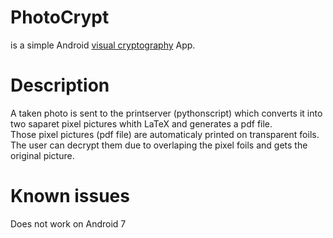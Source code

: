 # PhotoCrypt
is a simple Android [visual cryptography](https://en.wikipedia.org/wiki/Visual_cryptography) App.

# Description

A taken photo is sent to the printserver (pythonscript) which converts it into two saparet pixel pictures whith LaTeX and generates a pdf file.  
Those pixel pictures (pdf file) are automaticaly printed on transparent foils.
The user can decrypt them due to overlaping the pixel foils and gets the original picture.

# Known issues

Does not work on Android 7
